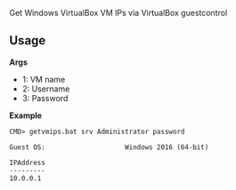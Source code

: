 Get Windows VirtualBox VM IPs via VirtualBox guestcontrol

## Usage

**Args**

- 1: VM name
- 2: Username
- 3: Password

**Example**

```
CMD> getvmips.bat srv Administrator password

Guest OS:                    Windows 2016 (64-bit)

IPAddress
---------
10.0.0.1
```
